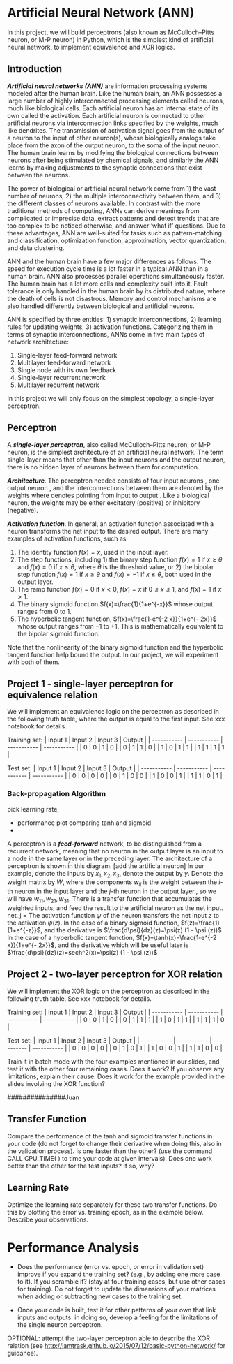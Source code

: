 # Artificial Neural Network (ANN)
In this project, we will build perceptrons (also known as McCulloch–Pitts neuron, or M-P neuron) in Python, which is the simplest kind of artificial neural network, to implement equivalence and XOR logics.

## Introduction
**_Artificial neural networks (ANN)_** are information processing systems modeled after the human brain. Like the human brain, an ANN possesses a large number of highly interconnected processing elements called neurons, much like biological cells. Each artificial neuron has an internal state of its own called the activation. Each artificial neuron is connected to other artificial neurons via interconnection links specified by the weights, much like dendrites. The transmission of activation signal goes from the output of a neuron to the input of other neuron(s), whose biologically analogs take place from the axon of the output neuron, to the soma of the input neuron. The human brain learns by modifying the biological connections between neurons after being stimulated by chemical signals, and similarly the ANN learns by making adjustments to the synaptic connections that exist between the neurons.

The power of biological or artificial neural network come from 1) the vast number of neurons, 2) the multiple interconnectivity between them, and 3) the different classes of neurons available. In contrast with the more traditional methods of computing, ANNs can derive meanings from complicated or imprecise data, extract patterns and detect trends that are too complex to be noticed otherwise, and answer ‘what if’ questions. Due to these advantages, ANN are well-suited for tasks such as pattern-matching and classification, optimization function, approximation, vector quantization, and data clustering.

ANN and the human brain have a few major differences as follows. The speed for execution cycle time is a lot faster in a typical ANN than in a human brain. ANN also processes parallel operations simultaneously faster. The human brain has a lot more cells and complexity built into it. Fault tolerance is only handled in the human brain by its distributed nature, where the death of cells is not disastrous. Memory and control mechanisms are also handled differently between biological and artificial neurons.

ANN is specified by three entities: 1) synaptic interconnections, 2) learning rules for updating weights, 3) activation functions. Categorizing them in terms of synaptic interconnections, ANNs come in five main types of network architecture:
1. Single-layer feed-forward network
1. Multilayer feed-forward network
1. Single node with its own feedback
1. Single-layer recurrent network
1. Multilayer recurrent network

In this project we will only focus on the simplest topology, a single-layer perceptron. 

## Perceptron
A _**single-layer perceptron**_, also called McCulloch–Pitts neuron, or M-P neuron, is the simplest architecture of an artificial neural network. The term single-layer means that other than the input neurons and the output neuron, there is no hidden layer of neurons between them for computation.  

_**Architecture**_. The perceptron needed consists of four input neurons , one output neuron , and the interconnections between them are denoted by the weights  where  denotes pointing from input  to output . Like a biological neuron, the weights may be either excitatory (positive) or inhibitory (negative).

_**Activation function**_. In general, an activation function associated with a neuron transforms the net input to the desired output. There are many examples of activation functions, such as 
1. The identity function $f(x)=x$, used in the input layer.
1. The step functions, including 1) the binary step function $f(x)=1$ if $x \geq \theta$ and $f(x)=0$ if $x \leq \theta$, where $\theta$ is the threshold value, or 2) the bipolar step function $f(x)=1$ if $x \geq \theta$ and $f(x)=-1$ if $x \leq \theta$, both used in the output layer.
1. The ramp function $f(x)=0$ if $x < 0$, $f(x)=x$ if $0 \leq x \leq 1$, and $f(x)=1$ if $x > 1$.
1. The binary sigmoid function $f(x)=\frac{1}{1+e^{-x}}$ whose output ranges from $0$ to $1$.
1. The hyperbolic tangent function, $f(x)=\frac{1-e^{-2 x}}{1+e^{- 2x}}$ whose output ranges from $-1$ to $+1$. This is mathematically equivalent to the bipolar sigmoid function.

Note that the nonlinearity of the binary sigmoid function and the hyperbolic tangent function help bound the output. In our project, we will experiment with both of them.

## Project 1 - single-layer perceptron for equivalence relation
We will implement an equivalence logic on the perceptron as described in the following truth table, where the output is equal to the first input. See xxx notebook for details.

Training set: 
| Input 1    | Input 2    | Input 3    | Output    |
| ----------- | ----------- | ----------- | ----------- |
| 0      | 0      | 1      | 0      |
| 0      | 1      | 1      | 0      |
| 1      | 0      | 1      | 1      |
| 1      | 1      | 1      | 1      |

Test set:
| Input 1    | Input 2    | Input 3    | Output    |
| ----------- | ----------- | ----------- | ----------- |
| 0      | 0      | 0      | 0      |
| 0      | 1      | 0      | 0      |
| 1      | 0      | 0      | 1      |
| 1      | 1      | 0      | 1      |

### Back-propagation Algorithm

pick learning rate,

- performance plot comparing tanh and sigmoid
- 

A perceptron is a _**feed-forward**_ network, to be distinguished from a recurrent network, meaning that no neuron in the output layer is an input to a node in the same layer or in the preceding layer.
The architecture of a perceptron is shown in this diagram. [add the artificial neuron]
In our example, denote the inputs by $x_1, x_2, x_3$, denote the output by $y$. 
Denote the weight matrix by $W$, where the components $w_{ij}$ is the weight between the $i$-th neuron in the input layer and the $j$-th neuron in the output layer., so we will have $w_{11}, w_{21}, w_{31}$. 
There is a transfer function that accumulates the weighted inputs, and feed the result to the artificial neuron as the net input. 
net_j = 
The activation function $\psi$ of the neuron transfers the net input $z$ to the activation $\psi (z)$. 
In the case of a binary sigmoid function, $f(z)=\frac{1}{1+e^{-z}}$, and the derivative is $\frac{d\psi}{dz}(z)=\psi(z) (1 - \psi (z))$
In the case of a hyperbolic tangent function, $f(x)=\tanh(x)=\frac{1-e^{-2 x}}{1+e^{- 2x}}$, and the derivative which will be useful later is $\frac{d\psi}{dz}(z)=sech^2(x)=\psi(z) (1 - \psi (z))$

## Project 2 - two-layer perceptron for XOR relation

We will implement the XOR logic on the perceptron as described in the following truth table. See xxx notebook for details.

Training set: 
| Input 1    | Input 2    | Input 3    | Output    |
| ----------- | ----------- | ----------- | ----------- |
| 0      | 0      | 1      | 0      |
| 0      | 1      | 1      | 1      |
| 1      | 0      | 1      | 1      |
| 1      | 1      | 1      | 0      |

Test set:
| Input 1    | Input 2    | Input 3    | Output    |
| ----------- | ----------- | ----------- | ----------- |
| 0      | 0      | 0      | 0      |
| 0      | 1      | 0      | 1      |
| 1      | 0      | 0      | 1      |
| 1      | 1      | 0      | 0      |

Train it in batch mode with the four examples mentioned in our slides, and test it with the other four remaining cases. 
Does it work? If you observe any limitations, explain their cause. Does it work for the example provided in the slides involving the XOR function?

###############Juan 
## Transfer Function
Compare the performance of the tanh and sigmoid transfer functions in your code (do not forget to change their derivative when doing this, also in the validation process). Is one faster than the other? (use the command CALL CPU_TIME( ) to time your code at given intervals). Does one work better than the other for the test inputs? If so, why?

## Learning Rate 
Optimize the learning rate separately for these two transfer functions. Do this by plotting the error vs. training epoch, as in the example below. Describe your observations.

# Performance Analysis
* Does the performance (error vs. epoch, or error in validation set) improve if you expand the training set? (e.g., by adding one more case to it). 
If you scramble it? (stay at four training cases, but use other cases for training). 
Do not forget to update the dimensions of your matrices when adding or subtracting new cases to the training set.

* Once your code is built, test it for other patterns of your own that link inputs and outputs: in doing so, develop a feeling for the limitations of the single neuron perceptron.


OPTIONAL: attempt the two-layer perceptron able to describe the XOR relation
(see http://iamtrask.github.io/2015/07/12/basic-python-network/ for guidance).
